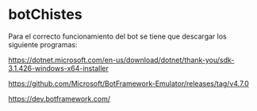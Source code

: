 # botChistes

Para el correcto funcionamiento del bot se tiene que descargar los siguiente programas:

https://dotnet.microsoft.com/en-us/download/dotnet/thank-you/sdk-3.1.426-windows-x64-installer

https://github.com/Microsoft/BotFramework-Emulator/releases/tag/v4.7.0

https://dev.botframework.com/
